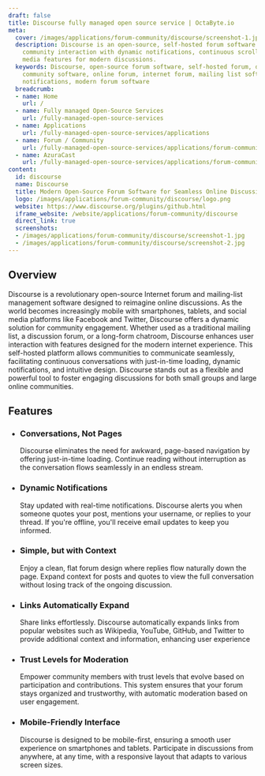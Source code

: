 ```yaml
---
draft: false
title: Discourse fully managed open source service | OctaByte.io
meta:
  cover: /images/applications/forum-community/discourse/screenshot-1.jpg
  description: Discourse is an open-source, self-hosted forum software that redefines
    community interaction with dynamic notifications, continuous scrolling, and rich
    media features for modern discussions.
  keywords: Discourse, open-source forum software, self-hosted forum, discussion platform,
    community software, online forum, internet forum, mailing list software, dynamic
    notifications, modern forum software
  breadcrumb:
  - name: Home
    url: /
  - name: Fully managed Open-Source Services
    url: /fully-managed-open-source-services
  - name: Applications
    url: /fully-managed-open-source-services/applications
  - name: Forum / Community
    url: /fully-managed-open-source-services/applications/forum-community
  - name: AzuraCast
    url: /fully-managed-open-source-services/applications/forum-community/discourse
content:
  id: discourse
  name: Discourse
  title: Modern Open-Source Forum Software for Seamless Online Discussions
  logo: /images/applications/forum-community/discourse/logo.png
  website: https://www.discourse.org/plugins/github.html
  iframe_website: /website/applications/forum-community/discourse
  direct_link: true
  screenshots:
  - /images/applications/forum-community/discourse/screenshot-1.jpg
  - /images/applications/forum-community/discourse/screenshot-2.jpg
---
```


## Overview

Discourse is a revolutionary open-source Internet forum and mailing-list management software designed to reimagine online discussions. As the world becomes increasingly mobile with smartphones, tablets, and social media platforms like Facebook and Twitter, Discourse offers a dynamic solution for community engagement. Whether used as a traditional mailing list, a discussion forum, or a long-form chatroom, Discourse enhances user interaction with features designed for the modern internet experience. This self-hosted platform allows communities to communicate seamlessly, facilitating continuous conversations with just-in-time loading, dynamic notifications, and intuitive design. Discourse stands out as a flexible and powerful tool to foster engaging discussions for both small groups and large online communities.

## Features

- ### Conversations, Not Pages

  Discourse eliminates the need for awkward, page-based navigation by offering just-in-time loading. Continue reading without interruption as the conversation flows seamlessly in an endless stream.

- ### Dynamic Notifications

  Stay updated with real-time notifications. Discourse alerts you when someone quotes your post, mentions your username, or replies to your thread. If you're offline, you'll receive email updates to keep you informed.

- ### Simple, but with Context

  Enjoy a clean, flat forum design where replies flow naturally down the page. Expand context for posts and quotes to view the full conversation without losing track of the ongoing discussion.

- ### Links Automatically Expand

  Share links effortlessly. Discourse automatically expands links from popular websites such as Wikipedia, YouTube, GitHub, and Twitter to provide additional context and information, enhancing user experience

- ### Trust Levels for Moderation

  Empower community members with trust levels that evolve based on participation and contributions. This system ensures that your forum stays organized and trustworthy, with automatic moderation based on user engagement.

- ### Mobile-Friendly Interface

  Discourse is designed to be mobile-first, ensuring a smooth user experience on smartphones and tablets. Participate in discussions from anywhere, at any time, with a responsive layout that adapts to various screen sizes.